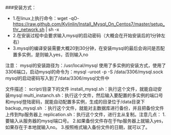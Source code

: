 ###安装方式：

- 1.在linux上执行命令：wget -qO- https://raw.github.com/Kylinlin/Install_Mysql_On_Centos7/master/setup_thr_network.sh | sh -x
- 2.在安装过程中会要求输入mysql的启动密码（大概会在开始安装后的1分钟左右）
- 3.mysql的编译安装需要大概20到30分钟，在安装mysql的最后会询问是否配置多实例，是则输入yes，否则输入no

注意：
mysql的安装路径为：/usr/local/mysql
使用了多实例的安装方式，使用了3306端口，启动mysql的命令为：mysql -uroot -p -S /data/3306/mysql.sock
mysql的启动密码写入到了/data/3306/mysql文件中



文件描述：
script/目录下的文件
install_mysql.sh：执行这个文件，就能自动安装mysql
multi_instanch.sh：执行这个文件，然后输入要配置的多实例的端口号和mysql登陆密码，就能自动配置多实例，生成的目录位于/data目录下
backup_mysql.sh ：执行这个文件，就能对主数据库进行备份，并且把备份文件上传到ftp服务器上
replication.sh：执行这个文件，进行主从复制。注意几点：
	1.要输入从服务器的mysql端口号。
	2.如果备份文件存在于ftp服务器上就输入yes，如果存在于本地就输入no。
	3.按照格式输入备份文件的日期，就可以了。
